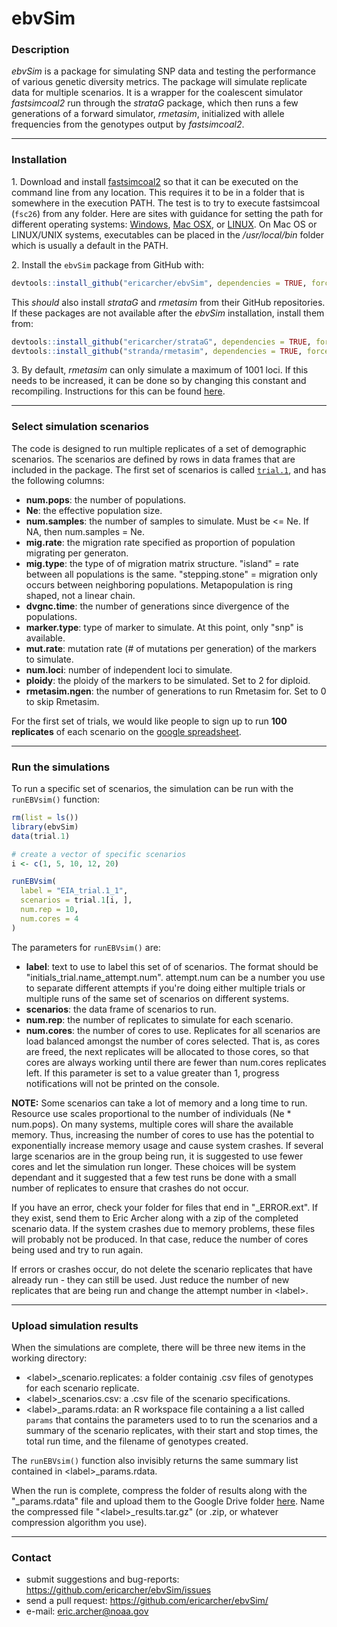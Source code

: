 # ebvSim

### Description

*ebvSim* is a package for simulating SNP data and testing the performance of various genetic diversity metrics. The package will simulate replicate data for multiple scenarios. It is a wrapper for the coalescent simulator *fastsimcoal2* run through the *strataG* package, which then runs a few generations of a forward simulator, *rmetasim*, initialized with allele frequencies from the genotypes output by *fastsimcoal2*.

***

### Installation

1\. Download and install  [fastsimcoal2](http://cmpg.unibe.ch/software/fastsimcoal2) so that it can be executed on the command line from any location. This requires it to be in a folder that is somewhere in the execution PATH. The test is to try to execute fastsimcoal (`fsc26`) from any folder. Here are sites with guidance for setting the path for different operating systems:
[Windows](https://www.java.com/en/download/help/path.xml), 
[Mac OSX](http://osxdaily.com/2014/08/14/add-new-path-to-path-command-line/), or 
[LINUX](http://www.wikihow.com/Change-the-Path-Variable-in-Linux). On Mac OS or LINUX/UNIX systems, executables can be placed in the _/usr/local/bin_ folder which is usually a default in the PATH.

2\. Install the `ebvSim` package from GitHub with: 

```r
devtools::install_github("ericarcher/ebvSim", dependencies = TRUE, force = TRUE)
```
This *should* also install *strataG* and *rmetasim* from their GitHub repositories. If these packages are not available after the *ebvSim* installation, install them from:

```r
devtools::install_github("ericarcher/strataG", dependencies = TRUE, force = TRUE)
devtools::install_github("stranda/rmetasim", dependencies = TRUE, force = TRUE)
```

3\. By default, *rmetasim* can only simulate a maximum of 1001 loci. If this needs to be increased, it can be done so by changing this constant and recompiling. Instructions for this can be found [here](https://thierrygosselin.github.io/grur/articles/rad_genomics_computer_setup.html#rmetasim).

***

### Select simulation scenarios
The code is designed to run multiple replicates of a set of demographic scenarios. The scenarios are defined by rows in data frames that are included in the package. The first set of scenarios is called [`trial.1`](https://docs.google.com/spreadsheets/d/1-o7dPFz9l8w2Eh0sox7CV-s6d3NP1XWy5-vCp7kaFEA/edit?usp=sharing), and has the following columns: 

* __num.pops__: the number of populations.
* __Ne__: the effective population size.
* __num.samples__:	the number of samples to simulate. Must be <= Ne. If NA, then num.samples = Ne.
* __mig.rate__: the migration rate specified as proportion of population migrating per generaton.
* __mig.type__: the type of of migration matrix structure. "island" = rate between all populations is the same. "stepping.stone" = migration only occurs between neighboring populations. Metapopulation is ring shaped, not a linear chain.
* __dvgnc.time__: the number of generations since divergence of the populations.
* __marker.type__: type of marker to simulate. At this point, only "snp" is available.
* __mut.rate__: mutation rate (# of mutations per generation) of the markers to simulate.
* __num.loci__: number of independent loci to simulate.
* __ploidy__: the ploidy of the markers to be simulated. Set to 2 for diploid.
* __rmetasim.ngen__: the number of generations to run Rmetasim for. Set to 0 to skip Rmetasim.

For the first set of trials, we would like people to sign up to run __100 replicates__ of each scenario on the [google spreadsheet](https://docs.google.com/spreadsheets/d/1-o7dPFz9l8w2Eh0sox7CV-s6d3NP1XWy5-vCp7kaFEA/edit?usp=sharing).

***

### Run the simulations

To run a specific set of scenarios, the simulation can be run with the `runEBVsim()` function:

```r
rm(list = ls())
library(ebvSim)
data(trial.1)

# create a vector of specific scenarios
i <- c(1, 5, 10, 12, 20)

runEBVsim(
  label = "EIA_trial.1_1",
  scenarios = trial.1[i, ],
  num.rep = 10,
  num.cores = 4
)
```

The parameters for `runEBVsim()` are:

* __label__: text to use to label this set of of scenarios. The format should be "initials_trial.name_attempt.num". attempt.num can be a number you use to separate different attempts if you're doing either multiple trials or multiple runs of the same set of scenarios on different systems.
* __scenarios__: the data frame of scenarios to run.
* __num.rep__: the number of replicates to simulate for each scenario.
* __num.cores__: the number of cores to use. Replicates for all scenarios are load balanced amongst the number of cores selected. That is, as cores are freed, the next replicates will be allocated to those cores, so that cores are always working until there are fewer than num.cores replicates left. If this parameter is set to a value greater than 1, progress notifications will not be printed on the console.

__NOTE:__ Some scenarios can take a lot of memory and a long time to run. Resource use scales proportional to the number of individuals (Ne * num.pops). On many systems, multiple cores will share the available memory. Thus, increasing the number of cores to use has the potential to exponentially increase memory usage and cause system crashes. If several large scenarios are in the group being run, it is suggested to use fewer cores and let the simulation run longer. These choices will be system dependant and it suggested that a few test runs be done with a small number of replicates to ensure that crashes do not occur.

If you have an error, check your folder for files that end in "_ERROR.ext". If they exist, send them to Eric Archer along with a zip of the completed scenario data. If the system crashes due to memory problems, these files will probably not be produced. In that case, reduce the number of cores being used and try to run again. 

If errors or crashes occur, do not delete the scenario replicates that have already run - they can still be used. Just reduce the number of new replicates that are being run and change the attempt number in \<label\>.

***

### Upload simulation results

When the simulations are complete, there will be three new items in the working directory:

* \<label\>_scenario.replicates: a folder containig .csv files of genotypes for each scenario replicate.
* \<label\>_scenarios.csv: a .csv file of the scenario specifications.
* \<label\>_params.rdata: an R workspace file containing a a list called `params` that contains the parameters used to to run the scenarios and a summary of the scenario replicates, with their start and stop times, the total run time, and the filename of genotypes created.

The `runEBVsim()` function also invisibly returns the same summary list contained in \<label\>_params.rdata. 

When the run is complete, compress the folder of results along with the "_params.rdata" file and upload them to the Google Drive folder [here](https://drive.google.com/open?id=1TGI2TVFnOAx0ib1GdBaL80Pwq-7ruqG1). Name the compressed file "\<label\>_results.tar.gz" (or .zip, or whatever compression algorithm you use).

***

### Contact

* submit suggestions and bug-reports: <https://github.com/ericarcher/ebvSim/issues>
* send a pull request: <https://github.com/ericarcher/ebvSim/>
* e-mail: <eric.archer@noaa.gov>
